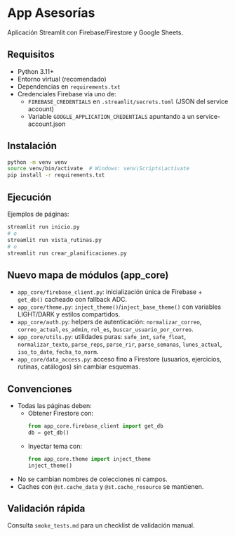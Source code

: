 # App Asesorías

Aplicación Streamlit con Firebase/Firestore y Google Sheets.

## Requisitos
- Python 3.11+
- Entorno virtual (recomendado)
- Dependencias en `requirements.txt`
- Credenciales Firebase vía uno de:
  - `FIREBASE_CREDENTIALS` en `.streamlit/secrets.toml` (JSON del service account)
  - Variable `GOOGLE_APPLICATION_CREDENTIALS` apuntando a un service-account.json

## Instalación
```bash
python -m venv venv
source venv/bin/activate  # Windows: venv\Scripts\activate
pip install -r requirements.txt
```

## Ejecución
Ejemplos de páginas:
```bash
streamlit run inicio.py
# o
streamlit run vista_rutinas.py
# o
streamlit run crear_planificaciones.py
```

## Nuevo mapa de módulos (app_core)
- `app_core/firebase_client.py`: inicialización única de Firebase + `get_db()` cacheado con fallback ADC.
- `app_core/theme.py`: `inject_theme()`/`inject_base_theme()` con variables LIGHT/DARK y estilos compartidos.
- `app_core/auth.py`: helpers de autenticación: `normalizar_correo`, `correo_actual`, `es_admin`, `rol_es`, `buscar_usuario_por_correo`.
- `app_core/utils.py`: utilidades puras: `safe_int`, `safe_float`, `normalizar_texto`, `parse_reps`, `parse_rir`, `parse_semanas`, `lunes_actual`, `iso_to_date`, `fecha_to_norm`.
- `app_core/data_access.py`: acceso fino a Firestore (usuarios, ejercicios, rutinas, catálogos) sin cambiar esquemas.

## Convenciones
- Todas las páginas deben:
  - Obtener Firestore con:
    ```python
    from app_core.firebase_client import get_db
    db = get_db()
    ```
  - Inyectar tema con:
    ```python
    from app_core.theme import inject_theme
    inject_theme()
    ```
- No se cambian nombres de colecciones ni campos.
- Caches con `@st.cache_data` y `@st.cache_resource` se mantienen.

## Validación rápida
Consulta `smoke_tests.md` para un checklist de validación manual.
